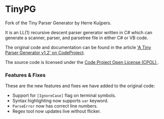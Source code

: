TinyPG
======

Fork of the Tiny Parser Generator by Herre Kuijpers.

It is an LL(1) recursive descent parser generator written in C# which can generate a scanner, parser, and parsetree file in either C# or VB code.

The original code and documentation can be found in the article ['A Tiny Parser Generator v1.2' on CodeProject](http://www.codeproject.com/Articles/28294/a-Tiny-Parser-Generator-v1-2
).
  
The source code is licensed under the [Code Project Open License (CPOL)
](http://www.codeproject.com/info/cpol10.aspx).


### Features & Fixes

These are the new features and fixes we have added to the original code:

 - Support for `[IgnoreCase]` flag on terminal symbols.
 - Syntax highlighting now supports `var` keyword.
 - `ParseError` now has correct line numbers.
 - Regex tool now updates live without flicker.












